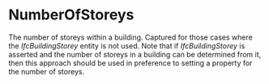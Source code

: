 NumberOfStoreys
===============

The number of storeys within a building.
Captured for those cases where the _IfcBuildingStorey_ entity is not used. Note that if _IfcBuildingStorey_ is asserted and the number of storeys in a building can be determined from it, then this approach should be used in preference to setting a property for the number of storeys.
